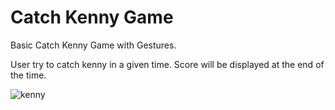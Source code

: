 # Catch Kenny Game
Basic Catch Kenny Game with Gestures.

User try to catch kenny in a given time. Score will be displayed at the end of the time.

![kenny](https://user-images.githubusercontent.com/60233157/115144906-cc975200-a057-11eb-9364-6bc719043fea.png)
